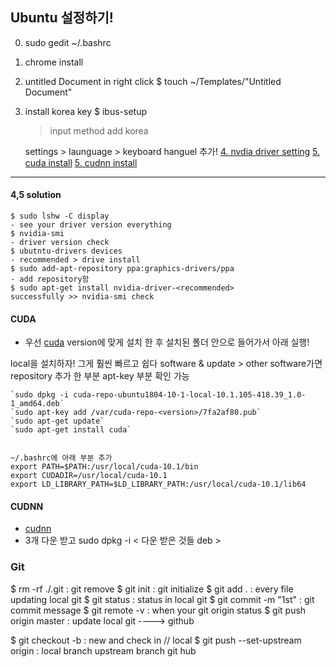 
## Ubuntu 설정하기!
0. sudo gedit ~/.bashrc 
1. chrome install
2. untitled Document in right click 
	$ touch ~/Templates/"Untitled Document"
3. install korea key
	$ ibus-setup 
	> input method 
	> add
	> korea
	
	settings > launguage > keyboard hanguel 추가!
[4. nvdia driver setting](#4,5-solution)
[5. cuda install](#CUDA)
[5. cudnn install](#CUDNN)



------------------------------------------------------------------------------
#### 4,5 solution
```
$ sudo lshw -C display 
- see your driver version everything
$ nvidia-smi 
- driver version check
$ ubutntu-drivers devices
- recommended > drive install
$ sudo add-apt-repository ppa:graphics-drivers/ppa
- add repository함
$ sudo apt-get install nvidia-driver-<recommended>
successfully >> nvidia-smi check
```

#### CUDA
- 우선 [cuda](https://developer.nvidia.com/cuda-10.1-download-archive-base?target_os=Linux&target_arch=x86_64&target_distro=Ubuntu&target_version=1804&target_type=debnetwork)
version에 맞게 설치 한 후 설치된 폴더 안으로 들어가서 아래 실행!

local을 설치하자! 그게 훨씬 빠르고 쉽다
software & update > other software가면 repository 추가 한 부분 apt-key 부분 확인 가능
```
`sudo dpkg -i cuda-repo-ubuntu1804-10-1-local-10.1.105-418.39_1.0-1_amd64.deb`
`sudo apt-key add /var/cuda-repo-<version>/7fa2af80.pub`
`sudo apt-get update`
`sudo apt-get install cuda`


~/.bashrc에 아래 부분 추가
export PATH=$PATH:/usr/local/cuda-10.1/bin
export CUDADIR=/usr/local/cuda-10.1
export LD_LIBRARY_PATH=$LD_LIBRARY_PATH:/usr/local/cuda-10.1/lib64

```
#### CUDNN
- [cudnn](https://developer.nvidia.com/rdp/cudnn-archive)
- 3개 다운 받고 sudo dpkg -i < 다운 받은 것들 deb >


### Git
$ rm -rf ./.git : git remove
$ git init : git initialize
$ git add . : every file updating local git
$ git status : status in local git
$ git commit -m "1st" : git commit message
$ git remote -v : when your git origin status
$ git push origin master : update local git ----> github 

$ git checkout -b <branch> : new <branch> and check in <branch> // local
$ git push --set-upstream origin <branch> : local branch upstream branch git hub 
